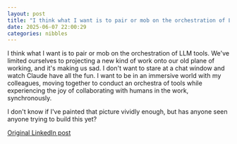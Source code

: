 ```yaml
---
layout: post
title: "I think what I want is to pair or mob on the orchestration of LLM tools. We've limited ourselves to projecting a new kind of work onto our old plane of working, and it's making us sad. I don't want to stare at a chat window and watch Claude have all the fun. I want to be in an immersive world with my colleagues, moving together to conduct an orchestra of tools while experiencing the joy of collaborating with humans in the work, synchronously."
date: 2025-06-07 22:00:29
categories: nibbles
---
```


I think what I want is to pair or mob on the orchestration of LLM tools. We've limited ourselves to projecting a new kind of work onto our old plane of working, and it's making us sad. I don't want to stare at a chat window and watch Claude have all the fun. I want to be in an immersive world with my colleagues, moving together to conduct an orchestra of tools while experiencing the joy of collaborating with humans in the work, synchronously.

I don't know if I've painted that picture vividly enough, but has anyone seen anyone trying to build this yet?

[Original LinkedIn post](https://www.linkedin.com/feed/update/urn%3Ali%3Ashare%3A7337237040385728512)

